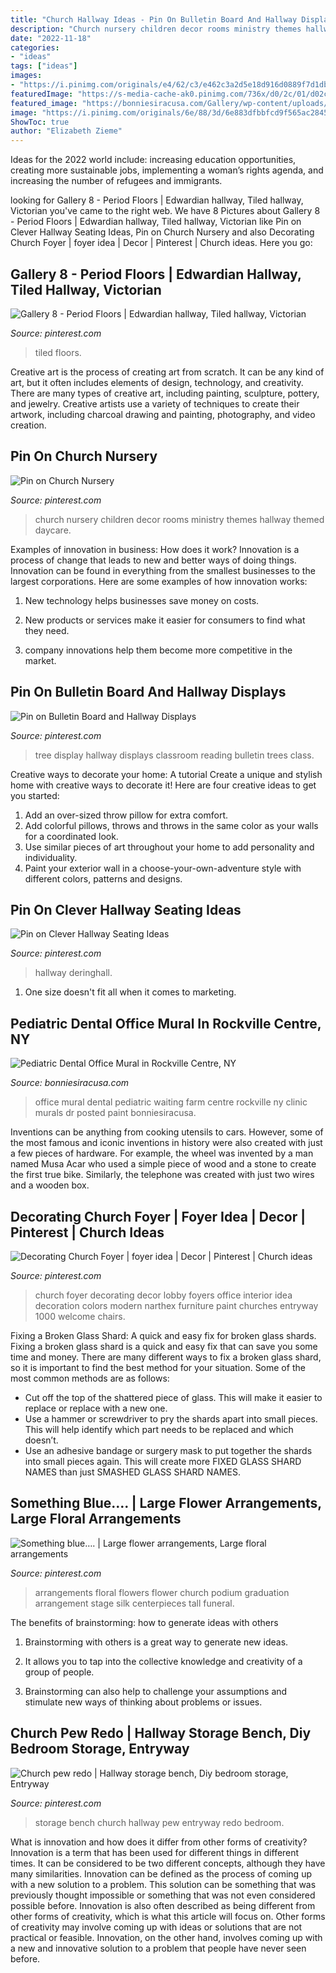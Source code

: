 ```yaml
---
title: "Church Hallway Ideas - Pin On Bulletin Board And Hallway Displays"
description: "Church nursery children decor rooms ministry themes hallway themed daycare"
date: "2022-11-18"
categories:
- "ideas"
tags: ["ideas"]
images:
- "https://i.pinimg.com/originals/e4/62/c3/e462c3a2d5e18d916d0889f7d1dbc7b4.jpg"
featuredImage: "https://s-media-cache-ak0.pinimg.com/736x/d0/2c/01/d02c01b08a6fda55259cb5240124d108.jpg"
featured_image: "https://bonniesiracusa.com/Gallery/wp-content/uploads/2013/05/Farm-mural-for-waiting-room-of-Dr.-Kunkens-office.-Front-view.-1024x631.jpg"
image: "https://i.pinimg.com/originals/6e/88/3d/6e883dfbbfcd9f565ac28450adf6b4bc.jpg"
ShowToc: true
author: "Elizabeth Zieme"
---
```



Ideas for the 2022 world include: increasing education opportunities, creating more sustainable jobs, implementing a woman’s rights agenda, and increasing the number of refugees and immigrants.

	

		
looking for Gallery 8 - Period Floors | Edwardian hallway, Tiled hallway, Victorian you've came to the right web. We have 8 Pictures about Gallery 8 - Period Floors | Edwardian hallway, Tiled hallway, Victorian like Pin on Clever Hallway Seating Ideas, Pin on Church Nursery and also Decorating Church Foyer | foyer idea | Decor | Pinterest | Church ideas. Here you go:
		
    
## Gallery 8 - Period Floors | Edwardian Hallway, Tiled Hallway, Victorian

<img loading=lazy src="https://i.pinimg.com/736x/9a/cf/90/9acf90477ef9fed9c0a4607a0d24e19f.jpg" onerror="this.onerror=null;this.src='https://tse4.mm.bing.net/th?id=OIP.2alO6T2ymM8YpZOoEtCKLwHaJ3&amp;pid=15.1';" alt="Gallery 8 - Period Floors | Edwardian hallway, Tiled hallway, Victorian">

_Source: pinterest.com_

>tiled floors. 

	

Creative art is the process of creating art from scratch. It can be any kind of art, but it often includes elements of design, technology, and creativity. There are many types of creative art, including painting, sculpture, pottery, and jewelry. Creative artists use a variety of techniques to create their artwork, including charcoal drawing and painting, photography, and video creation.

    
## Pin On Church Nursery

<img loading=lazy src="https://i.pinimg.com/originals/9c/e2/98/9ce298f032abeda65a4486de6a4bbf96.jpg" onerror="this.onerror=null;this.src='https://tse1.mm.bing.net/th?id=OIP.-S2-nOkWGpZ2uANy4xyZsAHaJ5&amp;pid=15.1';" alt="Pin on Church Nursery">

_Source: pinterest.com_

>church nursery children decor rooms ministry themes hallway themed daycare. 

	

Examples of innovation in business: How does it work?
Innovation is a process of change that leads to new and better ways of doing things. Innovation can be found in everything from the smallest businesses to the largest corporations. Here are some examples of how innovation works:
1. New technology helps businesses save money on costs.

2. New products or services make it easier for consumers to find what they need.

3. company innovations help them become more competitive in the market.


    
## Pin On Bulletin Board And Hallway Displays

<img loading=lazy src="https://i.pinimg.com/originals/03/67/13/036713a6a38c34f6cc1c37eb8194d9c4.jpg" onerror="this.onerror=null;this.src='https://tse2.mm.bing.net/th?id=OIP.jJgAUaouJeatR-TdxkcUAwHaJ4&amp;pid=15.1';" alt="Pin on Bulletin Board and Hallway Displays">

_Source: pinterest.com_

>tree display hallway displays classroom reading bulletin trees class. 

	

Creative ways to decorate your home: A tutorial
Create a unique and stylish home with creative ways to decorate it! Here are four creative ideas to get you started: 
1. Add an over-sized throw pillow for extra comfort.
2. Add colorful pillows, throws and throws in the same color as your walls for a coordinated look. 
3. Use similar pieces of art throughout your home to add personality and individuality. 
4. Paint your exterior wall in a choose-your-own-adventure style with different colors, patterns and designs.

    
## Pin On Clever Hallway Seating Ideas

<img loading=lazy src="https://i.pinimg.com/originals/e4/62/c3/e462c3a2d5e18d916d0889f7d1dbc7b4.jpg" onerror="this.onerror=null;this.src='https://tse4.mm.bing.net/th?id=OIP.buNz_-nDlrxqNBoYfHRohwHaLH&amp;pid=15.1';" alt="Pin on Clever Hallway Seating Ideas">

_Source: pinterest.com_

>hallway deringhall. 

	

1. One size doesn't fit all when it comes to marketing.

    
## Pediatric Dental Office Mural In Rockville Centre, NY

<img loading=lazy src="https://bonniesiracusa.com/Gallery/wp-content/uploads/2013/05/Farm-mural-for-waiting-room-of-Dr.-Kunkens-office.-Front-view.-1024x631.jpg" onerror="this.onerror=null;this.src='https://tse2.mm.bing.net/th?id=OIP.4VwASfIe8iQvmASjph1DHAHaEk&amp;pid=15.1';" alt="Pediatric Dental Office Mural in Rockville Centre, NY">

_Source: bonniesiracusa.com_

>office mural dental pediatric waiting farm centre rockville ny clinic murals dr posted paint bonniesiracusa. 

	

Inventions can be anything from cooking utensils to cars. However, some of the most famous and iconic inventions in history were also created with just a few pieces of hardware. For example, the wheel was invented by a man named Musa Acar who used a simple piece of wood and a stone to create the first true bike. Similarly, the telephone was created with just two wires and a wooden box.

    
## Decorating Church Foyer | Foyer Idea | Decor | Pinterest | Church Ideas

<img loading=lazy src="https://s-media-cache-ak0.pinimg.com/736x/d0/2c/01/d02c01b08a6fda55259cb5240124d108.jpg" onerror="this.onerror=null;this.src='https://tse1.mm.bing.net/th?id=OIP.Zze6yRYotuNhpx0p46CjHQHaFj&amp;pid=15.1';" alt="Decorating Church Foyer | foyer idea | Decor | Pinterest | Church ideas">

_Source: pinterest.com_

>church foyer decorating decor lobby foyers office interior idea decoration colors modern narthex furniture paint churches entryway 1000 welcome chairs. 

	

Fixing a Broken Glass Shard: A quick and easy fix for broken glass shards.
Fixing a broken glass shard is a quick and easy fix that can save you some time and money. There are many different ways to fix a broken glass shard, so it is important to find the best method for your situation. Some of the most common methods are as follows:
- Cut off the top of the shattered piece of glass. This will make it easier to replace or replace with a new one.
- Use a hammer or screwdriver to pry the shards apart into small pieces. This will help identify which part needs to be replaced and which doesn’t.
- Use an adhesive bandage or surgery mask to put together the shards into small pieces again. This will create more FIXED GLASS SHARD NAMES than just SMASHED GLASS SHARD NAMES.

    
## Something Blue…. | Large Flower Arrangements, Large Floral Arrangements

<img loading=lazy src="https://i.pinimg.com/originals/0f/67/4a/0f674a9f1513905d8bc33a6c780cc231.jpg" onerror="this.onerror=null;this.src='https://tse2.mm.bing.net/th?id=OIP.bhKDnIdB719mApkNdbSJlwHaLH&amp;pid=15.1';" alt="Something blue…. | Large flower arrangements, Large floral arrangements">

_Source: pinterest.com_

>arrangements floral flowers flower church podium graduation arrangement stage silk centerpieces tall funeral. 

	

The benefits of brainstorming: how to generate ideas with others
1. Brainstorming with others is a great way to generate new ideas.
2. It allows you to tap into the collective knowledge and creativity of a group of people.

3. Brainstorming can also help to challenge your assumptions and stimulate new ways of thinking about problems or issues.

    
## Church Pew Redo | Hallway Storage Bench, Diy Bedroom Storage, Entryway

<img loading=lazy src="https://i.pinimg.com/originals/6e/88/3d/6e883dfbbfcd9f565ac28450adf6b4bc.jpg" onerror="this.onerror=null;this.src='https://tse3.mm.bing.net/th?id=OIP.jf9lkZ0vC2y9e-2GisezSQHaJ4&amp;pid=15.1';" alt="Church pew redo | Hallway storage bench, Diy bedroom storage, Entryway">

_Source: pinterest.com_

>storage bench church hallway pew entryway redo bedroom. 

	

What is innovation and how does it differ from other forms of creativity?
Innovation is a term that has been used for different things in different times. It can be considered to be two different concepts, although they have many similarities. Innovation can be defined as the process of coming up with a new solution to a problem. This solution can be something that was previously thought impossible or something that was not even considered possible before. Innovation is also often described as being different from other forms of creativity, which is what this article will focus on. Other forms of creativity may involve coming up with ideas or solutions that are not practical or feasible. Innovation, on the other hand, involves coming up with a new and innovative solution to a problem that people have never seen before.

